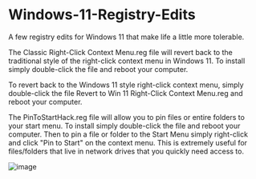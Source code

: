 # Windows-11-Registry-Edits
A few registry edits for Windows 11 that make life a little more tolerable.


The Classic Right-Click Context Menu.reg file will revert back to the traditional style of the right-click context menu in Windows 11. To install simply double-click the file and reboot your computer.

To revert back to the Windows 11 style right-click context menu, simply double-click the file Revert to Win 11 Right-Click Context Menu.reg and reboot your computer.

The PinToStartHack.reg file will allow you to pin files or entire folders to your start menu. To install simply double-click the file and reboot your computer. Then to pin a file or folder to the Start Menu simply right-click and click "Pin to Start" on the context menu. This is extremely useful for files/folders that live in network drives that you quickly need access to.

![image](https://github.com/amcanna1ly/Windows-11-Registry-Edits/assets/44170799/a40d5dfb-1d67-40ec-8298-b1e7e69f90d1)


